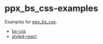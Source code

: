 ppx\_bs\_css-examples
=====================

Examples for [ppx\_bs\_css](https://github.com/astrada/ppx_bs_css).

* [bs-css](packages/bs-css/)
* [styled-react](packages/styled-react/)

